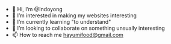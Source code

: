 - 👋 Hi, I’m @Indoyong
- 👀 I’m interested in making my websites interesting
- 🌱 I’m currently learning "to understand"
- 💞️ I’m looking to collaborate on something unsually interesting
- 📫 How to reach me hayumifood@gmail.com

<!---
Indoyong/Indoyong is a ✨ special ✨ repository because its `README.md` (this file) appears on your GitHub profile.
You can click the Preview link to take a look at your changes.
--->
